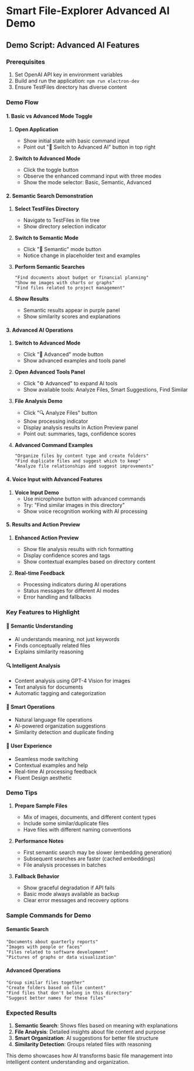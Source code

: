 # Smart File-Explorer Advanced AI Demo

## Demo Script: Advanced AI Features

### Prerequisites
1. Set OpenAI API key in environment variables
2. Build and run the application: `npm run electron-dev`
3. Ensure TestFiles directory has diverse content

### Demo Flow

#### 1. Basic vs Advanced Mode Toggle
1. **Open Application**
   - Show initial state with basic command input
   - Point out "🚀 Switch to Advanced AI" button in top right

2. **Switch to Advanced Mode**
   - Click the toggle button
   - Observe the enhanced command input with three modes
   - Show the mode selector: Basic, Semantic, Advanced

#### 2. Semantic Search Demonstration

1. **Select TestFiles Directory**
   - Navigate to TestFiles in file tree
   - Show directory selection indicator

2. **Switch to Semantic Mode**
   - Click "🧠 Semantic" mode button
   - Notice change in placeholder text and examples

3. **Perform Semantic Searches**
   ```
   "Find documents about budget or financial planning"
   "Show me images with charts or graphs"
   "Find files related to project management"
   ```

4. **Show Results**
   - Semantic results appear in purple panel
   - Show similarity scores and explanations

#### 3. Advanced AI Operations

1. **Switch to Advanced Mode**
   - Click "🚀 Advanced" mode button
   - Show advanced examples and tools panel

2. **Open Advanced Tools Panel**
   - Click "⚙️ Advanced" to expand AI tools
   - Show available tools: Analyze Files, Smart Suggestions, Find Similar

3. **File Analysis Demo**
   - Click "🔍 Analyze Files" button
   - Show processing indicator
   - Display analysis results in Action Preview panel
   - Point out: summaries, tags, confidence scores

4. **Advanced Command Examples**
   ```
   "Organize files by content type and create folders"
   "Find duplicate files and suggest which to keep"
   "Analyze file relationships and suggest improvements"
   ```

#### 4. Voice Input with Advanced Features

1. **Voice Input Demo**
   - Use microphone button with advanced commands
   - Try: "Find similar images in this directory"
   - Show voice recognition working with AI processing

#### 5. Results and Action Preview

1. **Enhanced Action Preview**
   - Show file analysis results with rich formatting
   - Display confidence scores and tags
   - Show contextual examples based on directory content

2. **Real-time Feedback**
   - Processing indicators during AI operations
   - Status messages for different AI modes
   - Error handling and fallbacks

### Key Features to Highlight

#### 🧠 Semantic Understanding
- AI understands meaning, not just keywords
- Finds conceptually related files
- Explains similarity reasoning

#### 🔍 Intelligent Analysis
- Content analysis using GPT-4 Vision for images
- Text analysis for documents
- Automatic tagging and categorization

#### 🚀 Smart Operations
- Natural language file operations
- AI-powered organization suggestions
- Similarity detection and duplicate finding

#### 🎯 User Experience
- Seamless mode switching
- Contextual examples and help
- Real-time AI processing feedback
- Fluent Design aesthetic

### Demo Tips

1. **Prepare Sample Files**
   - Mix of images, documents, and different content types
   - Include some similar/duplicate files
   - Have files with different naming conventions

2. **Performance Notes**
   - First semantic search may be slower (embedding generation)
   - Subsequent searches are faster (cached embeddings)
   - File analysis processes in batches

3. **Fallback Behavior**
   - Show graceful degradation if API fails
   - Basic mode always available as backup
   - Clear error messages and recovery options

### Sample Commands for Demo

#### Semantic Search
```
"Documents about quarterly reports"
"Images with people or faces"
"Files related to software development"
"Pictures of graphs or data visualization"
```

#### Advanced Operations
```
"Group similar files together"
"Create folders based on file content"
"Find files that don't belong in this directory"
"Suggest better names for these files"
```

### Expected Results

1. **Semantic Search**: Shows files based on meaning with explanations
2. **File Analysis**: Detailed insights about file content and purpose
3. **Smart Organization**: AI suggestions for better file structure
4. **Similarity Detection**: Groups related files with reasoning

This demo showcases how AI transforms basic file management into intelligent content understanding and organization.
